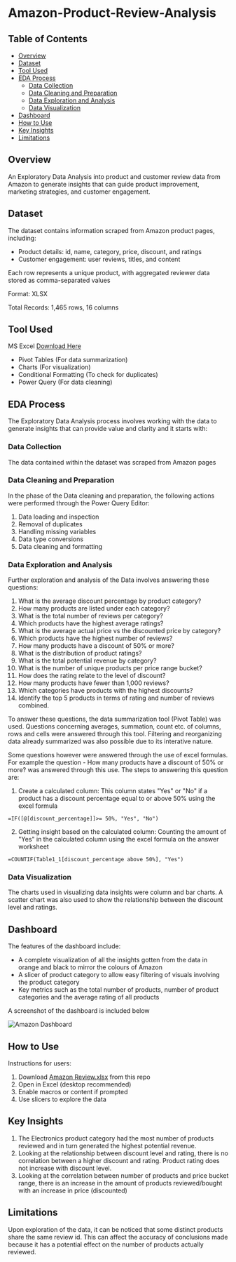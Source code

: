 # Amazon-Product-Review-Analysis

## Table of Contents
- [Overview](https://github.com/ayodelezeke/-Amazon-Product-Review-Analysis/blob/main/README.md#overview)
- [Dataset](https://github.com/ayodelezeke/-Amazon-Product-Review-Analysis/blob/main/README.md#dataset)
- [Tool Used](https://github.com/ayodelezeke/-Amazon-Product-Review-Analysis/blob/main/README.md#tool-used)
- [EDA Process](https://github.com/ayodelezeke/-Amazon-Product-Review-Analysis/blob/main/README.md#eda-process)
  - [Data Collection](https://github.com/ayodelezeke/-Amazon-Product-Review-Analysis/blob/main/README.md#data-collection)
  - [Data Cleaning and Preparation](https://github.com/ayodelezeke/-Amazon-Product-Review-Analysis/blob/main/README.md#data-cleaning-and-preparation)
  - [Data Exploration and Analysis](https://github.com/ayodelezeke/-Amazon-Product-Review-Analysis/blob/main/README.md#data-exploration-and-analysis)
  - [Data Visualization](https://github.com/ayodelezeke/-Amazon-Product-Review-Analysis/blob/main/README.md#data-visualization)
 - [Dashboard](https://github.com/ayodelezeke/-Amazon-Product-Review-Analysis/blob/main/README.md#dashboard)
 - [How to Use](https://github.com/ayodelezeke/-Amazon-Product-Review-Analysis/blob/main/README.md#how-to-use)
 - [Key Insights](https://github.com/ayodelezeke/-Amazon-Product-Review-Analysis/blob/main/README.md#key-insights)
 - [Limitations](https://github.com/ayodelezeke/-Amazon-Product-Review-Analysis/blob/main/README.md#limitations)

 
## Overview
An Exploratory Data Analysis into product and customer review data from Amazon to generate insights that can guide product improvement, marketing strategies, and customer engagement.

## Dataset
The dataset contains information scraped from Amazon product pages, including: 
- Product details: id, name, category, price, discount, and ratings 
- Customer engagement: user reviews, titles, and content 

Each row represents a unique product, with aggregated reviewer data stored as comma-separated values 

Format: XLSX

Total Records: 1,465 rows, 16 columns

## Tool Used
MS Excel [Download Here](https://www.microsoft.com/en-us/microsoft-365/excel)
- Pivot Tables (For data summarization)
- Charts (For visualization)
- Conditional Formatting (To check for duplicates)
- Power Query (For data cleaning)


## EDA Process
The Exploratory Data Analysis process involves working with the data to generate insights that can provide value and clarity and it starts with:

### Data Collection
The data contained within the dataset was scraped from Amazon pages

### Data Cleaning and Preparation
In the phase of the Data cleaning and preparation, the following actions were performed through the Power Query Editor:
  1. Data loading and inspection
  2. Removal of duplicates
  3. Handling missing variables
  4. Data type conversions
  5. Data cleaning and formatting

### Data Exploration and Analysis
Further exploration and analysis of the Data involves answering these questions:
1. What is the average discount percentage by product category? 
2. How many products are listed under each category? 
3. What is the total number of reviews per category?  
4. Which products have the highest average ratings? 
5. What is the average actual price vs the discounted price by category? 
6. Which products have the highest number of reviews? 
7. How many products have a discount of 50% or more? 
8. What is the distribution of product ratings? 
9. What is the total potential revenue by category? 
10. What is the number of unique products per price range bucket? 
11. How does the rating relate to the level of discount? 
12. How many products have fewer than 1,000 reviews? 
13. Which categories have products with the highest discounts? 
14. Identify the top 5 products in terms of rating and number of reviews combined.

To answer these questions, the data summarization tool (Pivot Table) was used. Questions concerning averages, summation, count etc. of columns, rows and cells were answered through this tool. Filtering and reorganizing data already summarized was also possible due to its interative nature. 

Some questions however were answered through the use of excel formulas. For example the question - How many products have a discount of 50% or more? was answered through this use. The steps to answering this question are:
1. Create a calculated column: This column states "Yes" or "No" if a product has a discount percentage equal to or above 50% using the excel formula
``` EXCEL
=IF([@[discount_percentage]]>= 50%, "Yes", "No")
``` 
2. Getting insight based on the calculated column: Counting the amount of "Yes" in the calculated column using the excel formula on the answer worksheet
``` EXCEL
=COUNTIF(Table1_1[discount_percentage above 50%], "Yes")
```

### Data Visualization
The charts used in visualizing data insights were column and bar charts. A scatter chart was also used to show the relationship between the discount level and ratings.

## Dashboard
The features of the dashboard include:
- A complete visualization of all the insights gotten from the data in orange and black to mirror the colours of Amazon
- A slicer of product category to allow easy filtering of visuals involving the product category
- Key metrics such as the total number of products, number of product categories and the average rating of all products

A screenshot of the dashboard is included below

![Amazon Dashboard](https://github.com/user-attachments/assets/c41f32eb-2c32-4aed-9b8d-a60f7fb61673)

## How to Use
Instructions for users:
1. Download [Amazon Review.xlsx](https://github.com/ayodelezeke/-Amazon-Product-Review-Analysis/raw/refs/heads/main/Amazon%20Review.xlsx) from this repo
3. Open in Excel (desktop recommended)
4. Enable macros or content if prompted
5. Use slicers to explore the data

## Key Insights
1. The Electronics product category had the most number of products reviewed and in turn generated the highest potential revenue.
2. Looking at the relationship between discount level and rating, there is no correlation between a higher discount and rating. Product rating does not increase with discount level.
3. Looking at the correlation between number of products and price bucket range, there is an increase in the amount of products reviewed/bought with an increase in price (discounted)

## Limitations
Upon exploration of the data, it can be noticed that some distinct products share the same review id. This can affect the accuracy of conclusions made because it has a potential effect on the number of products actually reviewed.
    
